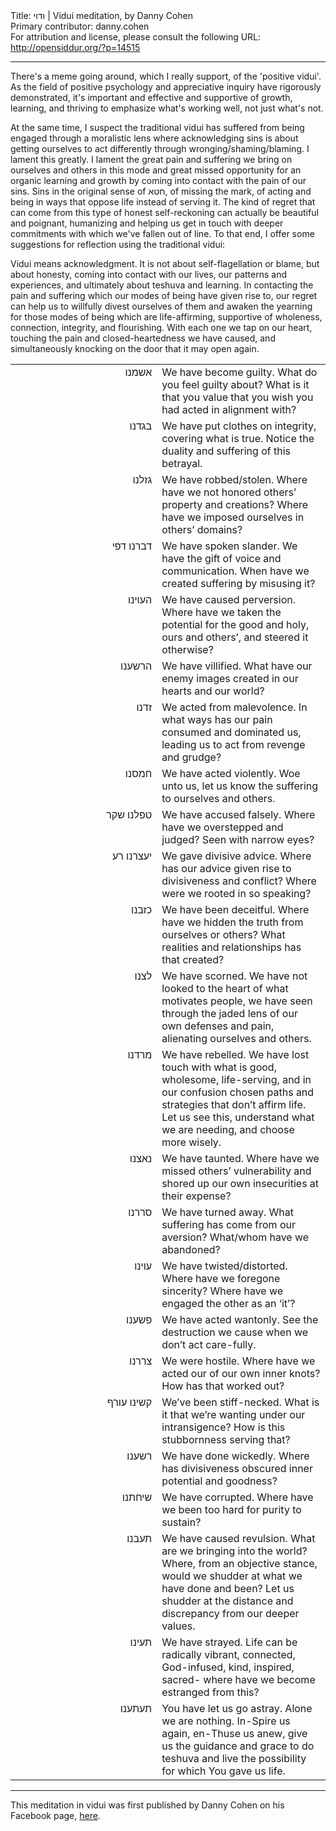 <html>
<head></head>
<body>
Title: ודוי | Vidui meditation, by Danny Cohen<br />
Primary contributor: danny.cohen<br />
For attribution and license, please consult the following URL: <a href="http://opensiddur.org/?p=14515">http://opensiddur.org/?p=14515</a>
<p />
<hr />

<div class="english">
There's a meme going around, which I really support, of the 'positive vidui'. As the field of positive psychology and appreciative inquiry have rigorously demonstrated, it's important and effective and supportive of growth, learning, and thriving to emphasize what's working well, not just what's not.

At the same time, I suspect the traditional vidui has suffered from being engaged through a moralistic lens where acknowledging sins is about getting ourselves to act differently through wronging/shaming/blaming. I lament this greatly. I lament the great pain and suffering we bring on ourselves and others in this mode and great missed opportunity for an organic learning and growth by coming into contact with the pain of our sins. Sins in the original sense of חטא, of missing the mark, of acting and being in ways that oppose life instead of serving it. The kind of regret that can come from this type of honest self-reckoning can actually be beautiful and poignant, humanizing and helping us get in touch with deeper commitments with which we've fallen out of line. To that end, I offer some suggestions for reflection using the traditional vidui:

Vidui means acknowledgment. It is not about self-flagellation or blame, but about honesty, coming into contact with our lives, our patterns and experiences, and ultimately about teshuva and learning. In contacting the pain and suffering which our modes of being have given rise to, our regret can help us to willfully divest ourselves of them and awaken the yearning for those modes of being which are life-affirming, supportive of wholeness, connection, integrity, and flourishing. With each one we tap on our heart, touching the pain and closed-heartedness we have caused, and simultaneously knocking on the door that it may open again.
</div>

<table style="margin-left: auto;margin-right: auto;">
<tbody>
<tr><td style="vertical-align:top;" width="46%">
<div class="liturgy" style="text-align: right;"><span lang="he">
אשמנו
</span></div></td>

<td style="vertical-align:top;" width="53%"><div class="english">
We have become guilty.
What do you feel guilty about? What is it that you value that you wish you had acted in alignment with?
</div></td>
</tr>

<tr><td style="vertical-align:top;" width="46%">
<div class="liturgy" style="text-align: right;"><span lang="he">
בגדנו
</span></div></td>

<td style="vertical-align:top;" width="53%"><div class="english">
We have put clothes on integrity, covering what is true.
Notice the duality and suffering of this betrayal.
</div></td>
</tr>

<tr><td style="vertical-align:top;" width="46%">
<div class="liturgy" style="text-align: right;"><span lang="he">
גזלנו
</span></div></td>

<td style="vertical-align:top;" width="53%"><div class="english">
We have robbed/stolen.
Where have we not honored others’ property and creations? Where have we imposed ourselves in others’ domains?
</div></td>
</tr>

<tr><td style="vertical-align:top;" width="46%">
<div class="liturgy" style="text-align: right;"><span lang="he">
דברנו דפי
</span></div></td>

<td style="vertical-align:top;" width="53%"><div class="english">
We have spoken slander.
We have the gift of voice and communication. When have we created suffering by misusing it?
</div></td>
</tr>

<tr><td style="vertical-align:top;" width="46%">
<div class="liturgy" style="text-align: right;"><span lang="he">
העוינו
</span></div></td>

<td style="vertical-align:top;" width="53%"><div class="english">
We have caused perversion.
Where have we taken the potential for the good and holy, ours and others’, and steered it otherwise?
</div></td>
</tr>

<tr><td style="vertical-align:top;" width="46%">
<div class="liturgy" style="text-align: right;"><span lang="he">
הרשענו
</span></div></td>

<td style="vertical-align:top;" width="53%"><div class="english">
We have villified.
What have our enemy images created in our hearts and our world?
</div></td>
</tr>

<tr><td style="vertical-align:top;" width="46%">
<div class="liturgy" style="text-align: right;"><span lang="he">
זדנו
</span></div></td>

<td style="vertical-align:top;" width="53%"><div class="english">
We acted from malevolence.
In what ways has our pain consumed and dominated us, leading us to act from revenge and grudge?
</div></td>
</tr>

<tr><td style="vertical-align:top;" width="46%">
<div class="liturgy" style="text-align: right;"><span lang="he">
חמסנו
</span></div></td>

<td style="vertical-align:top;" width="53%"><div class="english">
We have acted violently.
Woe unto us, let us know the suffering to ourselves and others.
</div></td>
</tr>

<tr><td style="vertical-align:top;" width="46%">
<div class="liturgy" style="text-align: right;"><span lang="he">
טפלנו שקר
</span></div></td>

<td style="vertical-align:top;" width="53%"><div class="english">
We have accused falsely.
Where have we overstepped and judged? Seen with narrow eyes?
</div></td>
</tr>

<tr><td style="vertical-align:top;" width="46%">
<div class="liturgy" style="text-align: right;"><span lang="he">
יעצרנו רע
</span></div></td>

<td style="vertical-align:top;" width="53%"><div class="english">
We gave divisive advice.
Where has our advice given rise to divisiveness and conflict? Where were we rooted in so speaking?
</div></td>
</tr>

<tr><td style="vertical-align:top;" width="46%">
<div class="liturgy" style="text-align: right;"><span lang="he">
כזבנו
</span></div></td>

<td style="vertical-align:top;" width="53%"><div class="english">
We have been deceitful.
Where have we hidden the truth from ourselves or others? What realities and relationships has that created?
</div></td>
</tr>

<tr><td style="vertical-align:top;" width="46%">
<div class="liturgy" style="text-align: right;"><span lang="he">
לצנו
</span></div></td>

<td style="vertical-align:top;" width="53%"><div class="english">
We have scorned.
We have not looked to the heart of what motivates people, we have seen through the jaded lens of our own defenses and pain, alienating ourselves and others.
</div></td>
</tr>

<tr><td style="vertical-align:top;" width="46%">
<div class="liturgy" style="text-align: right;"><span lang="he">
מרדנו
</span></div></td>

<td style="vertical-align:top;" width="53%"><div class="english">
We have rebelled.
We have lost touch with what is good, wholesome, life-serving, and in our confusion chosen paths and strategies that don’t affirm life. Let us see this, understand what we are needing, and choose more wisely.
</div></td>
</tr>

<tr><td style="vertical-align:top;" width="46%">
<div class="liturgy" style="text-align: right;"><span lang="he">
נאצנו
</span></div></td>

<td style="vertical-align:top;" width="53%"><div class="english">
We have taunted.
Where have we missed others’ vulnerability and shored up our own insecurities at their expense?
</div></td>
</tr>

<tr><td style="vertical-align:top;" width="46%">
<div class="liturgy" style="text-align: right;"><span lang="he">
סררנו
</span></div></td>

<td style="vertical-align:top;" width="53%"><div class="english">
We have turned away.
What suffering has come from our aversion?
What/whom have we abandoned?
</div></td>
</tr>

<tr><td style="vertical-align:top;" width="46%">
<div class="liturgy" style="text-align: right;"><span lang="he">
עוינו
</span></div></td>

<td style="vertical-align:top;" width="53%"><div class="english">
We have twisted/distorted.
Where have we foregone sincerity? Where have we engaged the other as an ‘it’?
</div></td>
</tr>

<tr><td style="vertical-align:top;" width="46%">
<div class="liturgy" style="text-align: right;"><span lang="he">
פשענו
</span></div></td>

<td style="vertical-align:top;" width="53%"><div class="english">
We have acted wantonly.
See the destruction we cause when we don’t act care-fully.
</div></td>
</tr>

<tr><td style="vertical-align:top;" width="46%">
<div class="liturgy" style="text-align: right;"><span lang="he">
צררנו
</span></div></td>

<td style="vertical-align:top;" width="53%"><div class="english">
We were hostile.
Where have we acted our of our own inner knots?
How has that worked out?
</div></td>
</tr>

<tr><td style="vertical-align:top;" width="46%">
<div class="liturgy" style="text-align: right;"><span lang="he">
קשינו עורף
</span></div></td>

<td style="vertical-align:top;" width="53%"><div class="english">
We’ve been stiff-necked.
What is it that we’re wanting under our intransigence?
How is this stubbornness serving that?
</div></td>
</tr>

<tr><td style="vertical-align:top;" width="46%">
<div class="liturgy" style="text-align: right;"><span lang="he">
רשענו
</span></div></td>

<td style="vertical-align:top;" width="53%"><div class="english">
We have done wickedly.
Where has divisiveness obscured inner potential and goodness?
</div></td>
</tr>

<tr><td style="vertical-align:top;" width="46%">
<div class="liturgy" style="text-align: right;"><span lang="he">
שיחתנו
</span></div></td>

<td style="vertical-align:top;" width="53%"><div class="english">
We have corrupted.
Where have we been too hard for purity to sustain?
</div></td>
</tr>

<tr><td style="vertical-align:top;" width="46%">
<div class="liturgy" style="text-align: right;"><span lang="he">
תעבנו
</span></div></td>

<td style="vertical-align:top;" width="53%"><div class="english">
We have caused revulsion.
What are we bringing into the world? Where, from an objective stance, would we shudder at what we have done and been? Let us shudder at the distance and discrepancy from our deeper values.
</div></td>
</tr>

<tr><td style="vertical-align:top;" width="46%">
<div class="liturgy" style="text-align: right;"><span lang="he">
תעינו
</span></div></td>

<td style="vertical-align:top;" width="53%"><div class="english">
We have strayed.
Life can be radically vibrant, connected, God-infused, kind, inspired, sacred- where have we become estranged from this?
</div></td>
</tr>

<tr><td style="vertical-align:top;" width="46%">
<div class="liturgy" style="text-align: right;"><span lang="he">
תעתענו
</span></div></td>

<td style="vertical-align:top;" width="53%"><div class="english">
You have let us go astray.
Alone we are nothing. In-Spire us again, en-Thuse us anew, give us the guidance and grace to do teshuva and live the possibility for which You gave us life.
</div></td>
</tr>
</tbody></table>

<hr />

This meditation in vidui was first published by Danny Cohen on his Facebook page, <a href="https://www.facebook.com/permalink.php?story_fbid=10102654562976317&id=626430">here</a>.
</body>
</html>